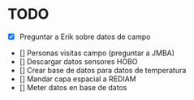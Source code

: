 # TODO
* [X] Preguntar a Erik sobre datos de campo
* [] Personas visitas campo (preguntar a JMBA)
* [] Descargar datos sensores HOBO
* [] Crear base de datos para datos de temperatura
* [] Mandar capa espacial a REDIAM
* [] Meter datos en base de datos  